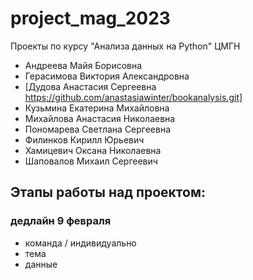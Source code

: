 # project_mag_2023
Проекты по курсу "Анализа данных на Python" ЦМГН

* Андреева Майя Борисовна
* Герасимова Виктория Александровна
* [Дудова Анастасия Сергеевна https://github.com/anastasiawinter/bookanalysis.git]
* Кузьмина Екатерина Михайловна
* Михайлова Анастасия Николаевна
* Пономарева Светлана Сергеевна
* Филинков Кирилл Юрьевич
* Хамицевич Оксана Николаевна
* Шаповалов Михаил Сергеевич

## Этапы работы над проектом:

### дедлайн 9 февраля
* команда / индивидуально
* тема
* данные
